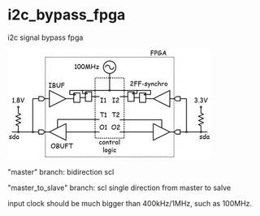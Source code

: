 # i2c_bypass_fpga
i2c signal bypass fpga

![bidirectional sda-line](./i2c_bypass.jpg)

"master" branch: bidirection scl

"master_to_slave" branch: scl single direction from master to salve

input clock should be much bigger than 400kHz/1MHz, such as 100MHz.
